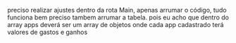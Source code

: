 
preciso realizar ajustes dentro da rota Main, apenas arrumar o código, tudo funciona bem
preciso tambem arrumar a tabela. pois eu acho que dentro do array apps deverá ser um array de objetos onde cada app cadastrado terá valores de gastos e ganhos

